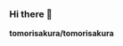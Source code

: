 ### Hi there 👋


**tomorisakura/tomorisakura**
<!--
- 🔭 I’m Collage Student
- 🌱 I’m currently learning Javascript and Kotlin ❤️
- 😄 Pronouns: (er'sky) 🤔
- ⚡ Fun fact: can swim without glasses 😂
- 💎 I like beautifull software 👌


![Top Langs](https://github-readme-stats.vercel.app/api/top-langs/?username=tomorisakura&layout=compact) --!>

<!-- - 👯 I’m looking to collaborate on ...
- 🤔 I’m looking for help with ...
- 💬 Ask me about ...
- 📫 How to reach me: ... --!>
